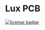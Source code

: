 [license]: http://creativecommons.org/licenses/by-nc-sa/4.0/
[license-badge]: https://img.shields.io/badge/License-CC%20BY--NC--SA%204.0-lightgrey.svg?style=for-the-badge

# Lux PCB

[![license badge][license-badge]][license]
